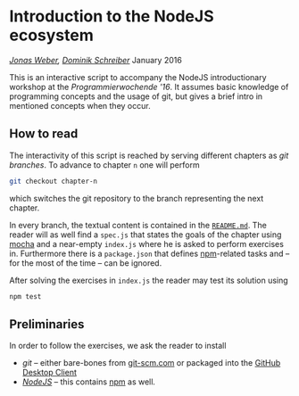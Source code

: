# Introduction to the NodeJS ecosystem
*[Jonas Weber](https://github.com/a_jaguar), [Dominik Schreiber](https://github.com/dominikschreiber)*
January 2016

This is an interactive script to accompany the NodeJS introductionary workshop at the *Programmierwochende '16*. It assumes basic knowledge of programming concepts and the usage of git, but gives a brief intro in mentioned concepts when they occur.

## How to read

The interactivity of this script is reached by serving different chapters as *git branches*. To advance to chapter `n` one will perform

```bash
git checkout chapter-n
```

which switches the git repository to the branch representing the next chapter.

In every branch, the textual content is contained in the [`README.md`](./README.md). The reader will as well find a `spec.js` that states the goals of the chapter using [mocha](http://mochajs.org/) and a near-empty `index.js` where he is asked to perform exercises in. Furthermore there is a `package.json` that defines [npm](https://npmjs.org)-related tasks and &ndash; for the most of the time &ndash; can be ignored.

After solving the exercises in `index.js` the reader may test its solution using

```bash
npm test
```

## Preliminaries

In order to follow the exercises, we ask the reader to install

- *git* &ndash; either bare-bones from [git-scm.com](http://git-scm.com/) or packaged into the [GitHub Desktop Client](https://desktop.github.com/)
- [*NodeJS*](https://nodejs.org) &ndash; this contains [npm](https://npmjs.org) as well.